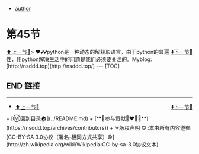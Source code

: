 + [author](https://github.com/3293172751/awesome-cs-course)
# 第45节
<div><a href = '44' style='float:left'>⬆️上一节🔗</a><a href = '46' style='float: right'>⬇️下一节🔗</a></div>
> ❤️💕💕python是一种动态的解释形语言，由于python的普遍性，用python解决生活中的问题是我们必须要关注的。Myblog:[http://nsddd.top](http://nsddd.top/)
---
[TOC]





## END 链接
---
<ul><li><div><a href = '44' style='float:left'>⬆️上一节🔗</a><a href = '46' style='float: right'>⬇️下一节🔗</a></div></li></ul>
+ [Ⓜ️回到目录🏠](../README.md)
+ [**🫵参与贡献💞❤️‍🔥💖**](https://nsddd.top/archives/contributors))
+ ✴️版权声明 &copy; :本书所有内容遵循[CC-BY-SA 3.0协议（署名-相同方式共享）&copy;](http://zh.wikipedia.org/wiki/Wikipedia:CC-by-sa-3.0协议文本) 
